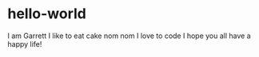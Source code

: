 # hello-world

I am Garrett I like to eat cake nom nom I love to code I hope you all have a happy life!
